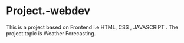 # Project.-webdev
This is a project based on Frontend i.e HTML, CSS , JAVASCRIPT . 
The project topic is Weather Forecasting.
